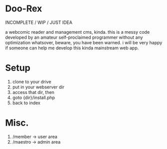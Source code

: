 # Doo-Rex

INCOMPLETE / WIP / JUST IDEA

a webcomic reader and management cms, kinda.
this is a messy code developed by an amateur self-proclaimed programmer without any optimization whatsover, beware, you have been warned.
i will be very happy if someone can help me develop this kinda mainstream web app.

# Setup
1. clone to your drive
2. put in your webserver dir
3. access that dir, then
4. goto {dir}/install.php
5. back to index

# Misc.
1. /member -> user area
2. /maestro -> admin area
